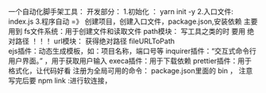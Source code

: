 一个自动化脚手架工具：
开发部分：
   1.初始化 ： yarn init  -y 
   2.入口文件: index.js
   3.程序自动 =》 创建项目，创建入口文件，package.json,安装依赖
     主要用到 
        fs文件系统：用于创建文件和读取文件
        path模块： 写工具之类的时 要用  绝对路径 ！！！ 
        url模块：  获得绝对路径  fileURLToPath  
        ejs插件：动态生成模板，如：项目名称，端口号等
        inquirer插件：“交互式命令行用户界面。” ，用于获取用户输入
        execa插件：用于下载依赖
        prettier插件：用于格式化，让代码好看
注册为全局可用的命令：
    package.json里面的 bin ，
    注意写完后要 npm link :进行软连接，


